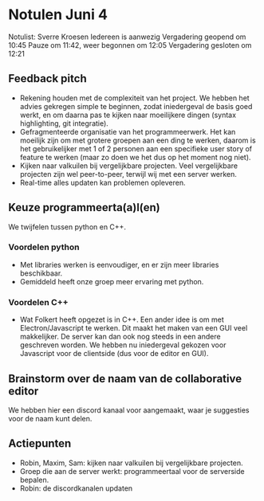 # Notulen Juni 4
Notulist: Sverre Kroesen
Iedereen is aanwezig
Vergadering geopend om 10:45
Pauze om 11:42, weer begonnen om 12:05
Vergadering gesloten om 12:21

## Feedback pitch
- Rekening houden met de complexiteit van het project. We hebben het advies gekregen simple te beginnen, zodat iniedergeval de basis goed werkt, en om daarna pas te kijken naar moeilijkere dingen (syntax highlighting, git integratie).
- Gefragmenteerde organisatie van het programmeerwerk. Het kan moeilijk zijn om met grotere groepen aan een ding te werken, daarom is het gebruikelijker met 1 of 2 personen aan een specifieke user story of feature te werken (maar zo doen we het dus op het moment nog niet).
- Kijken naar valkuilen bij vergelijkbare projecten. Veel vergelijkbare projecten zijn wel peer-to-peer, terwijl wij met een server werken.
- Real-time alles updaten kan problemen opleveren.

## Keuze programmeerta(a)l(en)
We twijfelen tussen python en C++.
### Voordelen python
- Met libraries werken is eenvoudiger, en er zijn meer libraries beschikbaar.
- Gemiddeld heeft onze groep meer ervaring met python.
### Voordelen C++
- Wat Folkert heeft opgezet is in C++.
Een ander idee is om met Electron/Javascript te werken. Dit maakt het maken van een GUI veel makkelijker. De server kan dan ook nog steeds in een andere geschreven worden.
We hebben nu iniedergeval gekozen voor Javascript voor de clientside (dus voor de editor en GUI).

## Brainstorm over de naam van de collaborative editor
We hebben hier een discord kanaal voor aangemaakt, waar je suggesties voor de naam kunt delen.

## Actiepunten
- Robin, Maxim, Sam: kijken naar valkuilen bij vergelijkbare projecten.
- Groep die aan de server werkt: programmeertaal voor de serverside bepalen.
- Robin: de discordkanalen updaten
